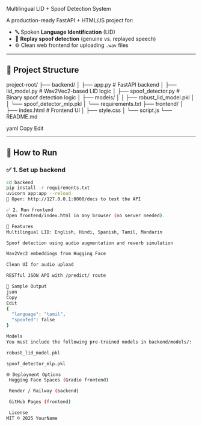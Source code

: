 Multilingual LID + Spoof Detection System

A production-ready FastAPI + HTML/JS project for:
- 🔤 Spoken **Language Identification** (LID)
- 🔐 **Replay spoof detection** (genuine vs. replayed speech)
- 🌐 Clean web frontend for uploading `.wav` files

---

## 📁 Project Structure

project-root/
├── backend/
│ ├── app.py # FastAPI backend
│ ├── lid_model.py # Wav2Vec2-based LID logic
│ ├── spoof_detector.py # Binary spoof detection logic
│ ├── models/
│ │ ├── robust_lid_model.pkl
│ │ └── spoof_detector_mlp.pkl
│ └── requirements.txt
├── frontend/
│ ├── index.html # Frontend UI
│ ├── style.css
│ └── script.js
└── README.md

yaml
Copy
Edit

---

## 🚀 How to Run

### ✅ 1. Set up backend

```bash
cd backend
pip install -r requirements.txt
uvicorn app:app --reload
🔗 Open: http://127.0.0.1:8000/docs to test the API

✅ 2. Run frontend
Open frontend/index.html in any browser (no server needed).

🎯 Features
Multilingual LID: English, Hindi, Spanish, Tamil, Mandarin

Spoof detection using audio augmentation and reverb simulation

Wav2Vec2 embeddings from Hugging Face

Clean UI for audio upload

RESTful JSON API with /predict/ route

🧪 Sample Output
json
Copy
Edit
{
  "language": "tamil",
  "spoofed": false
}

Models
You must include the following pre-trained models in backend/models/:

robust_lid_model.pkl

spoof_detector_mlp.pkl

🌐 Deployment Options
 Hugging Face Spaces (Gradio frontend)

 Render / Railway (backend)

 GitHub Pages (frontend)

 License
MIT © 2025 YourName